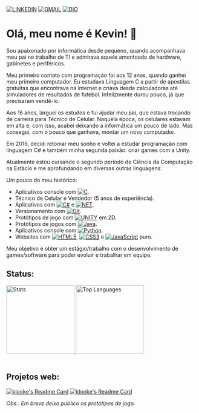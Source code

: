 [![LINKEDIN](https://img.shields.io/badge/linkedin-%230077B5.svg?style=flat-square&logo=linkedin&logoColor=white)](https://www.linkedin.com/in/kevin-oliveira-damasceno-41babb215/)
[![GMAIL](https://img.shields.io/badge/Gmail-D14836?style=flat-square&logo=gmail&logoColor=white)](mailto:klooke2013@gmail.com)
[![DIO](https://img.shields.io/badge/-Perfil%20DIO-09f?style=flat-square)](https://web.dio.me/users/klooke2013?tab=skills)

# Olá, meu nome é Kevin! 👋

Sou apaixonado por informática desde pequeno, quando acompanhava meu pai no trabalho de TI e admirava aquele amontoado de hardware, gabinetes e periféricos.

Meu primeiro contato com programação foi aos 12 anos, quando ganhei meu primeiro computador. Eu estudava Linguagem C a partir de apostilas gratuitas que encontrava na internet e criava desde calculadoras até simuladores de resultados de futebol. Infelizmente durou pouco, já que precisaram vendê-lo.

Aos 16 anos, larguei os estudos e fui ajudar meu pai, que estava trocando de carreira para Técnico de Celular. Naquela época, os celulares estavam em alta e, com isso, acabei deixando a informática um pouco de lado. Mas consegui, com o pouco que ganhava, montar um novo computador.

Em 2016, decidi retomar meu sonho e voltei a estudar programação com linguagem C# e também minha segunda paixão: criar games com a Unity.

Atualmente estou cursando o segundo período de Ciência da Computação na Estácio e me aprofundando em diversas outras linguagens.

Um pouco do meu histórico:
- Aplicativos console com [![C](https://img.shields.io/badge/c-%2300599C.svg?style=flat-square&logo=c&logoColor=white)](#).
- Técnico de Celular e Vendedor (5 anos de experiência).
- Aplicativos com [![C#](https://img.shields.io/badge/c%23-%23239120.svg?style=flat-square&logo=c-sharp&logoColor=white)](#) e [![NET](https://img.shields.io/badge/.NET-512BD4?style=flat-square&logo=dotnet&logoColor=white)](#).
- Versionamento com [![Git](https://img.shields.io/badge/git-%23F05033.svg?style=flat-square&logo=git&logoColor=white)](#).
- Protótipos de jogo com [![UNITY](https://img.shields.io/badge/Unity-100000?style=flat-square&logo=unity&logoColor=white)](#) em 2D.
- Protótipos de jogos com [![Java](https://img.shields.io/badge/java-%23ED8B00.svg?style=flat-square&logo=openjdk&logoColor=white)](#).
- Aplicativos console com [![Python](https://img.shields.io/badge/python-3670A0?style=flat-square&logo=python&logoColor=ffdd54)](#).
- Websites com [![HTML5](https://img.shields.io/badge/html5-%23E34F26.svg?style=flat-square&logo=html5&logoColor=white)](#), [![CSS3](https://img.shields.io/badge/css3-%231572B6.svg?style=flat-square&logo=css3&logoColor=white)](#) e [![JavaScript](https://img.shields.io/badge/javascript-%23323330.svg?style=flat-square&logo=javascript&logoColor=%23F7DF1E)](#) puro.

Meu objetivo é obter um estágio/trabalho com o desenvolvimento de games/software para poder evoluir e trabalhar em equipe.

## Status:
<div align="left">
  <a href="#">
      <img height="180em" alt="Stats" src="https://github-readme-stats.vercel.app//api?username=klooke&theme=dark&show_icons=true&hide_border=true&include_all_commits=true" />
      <img height="180em" alt="Top Languages" src="https://github-readme-stats.vercel.app//api/top-langs/?username=klooke&theme=dark&show_icons=true&hide_border=true&layout=compact&hide_title=true&size_weight=0.5&count_weight=0.5" />
  </a>
</div>

<br />

## Projetos web:
[![klooke's Readme Card](https://github-readme-stats.vercel.app//api/pin/?username=klooke&repo=site-software-company&theme=dark)](https://github.com/klooke/site-software-company)
[![klooke's Readme Card](https://github-readme-stats.vercel.app//api/pin/?username=klooke&repo=site-contact-list&theme=dark)](https://github.com/klooke/site-contact-list)

*Obs.: Em breve deixo público os protótipos de jogo.*

